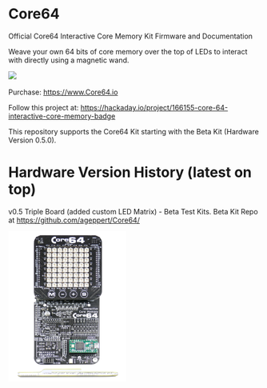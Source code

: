# Core64
Official Core64 Interactive Core Memory Kit Firmware and Documentation

Weave your own 64 bits of core memory over the top of LEDs to interact with directly using a magnetic wand.

<img src="Images/Core64v0.4_Draw_HI_Neon_Pixels.gif" height="300">

Purchase: https://www.Core64.io

Follow this project at: https://hackaday.io/project/166155-core-64-interactive-core-memory-badge

This repository supports the Core64 Kit starting with the Beta Kit (Hardware Version 0.5.0).

# Hardware Version History (latest on top)

v0.5 Triple Board (added custom LED Matrix) - Beta Test Kits. Beta Kit Repo at https://github.com/ageppert/Core64/

<img src="Images/Core64v0.5_Completed_Beta_Kit.JPG" height="300">
